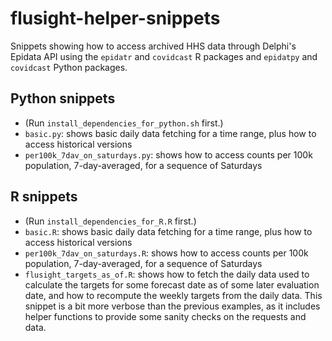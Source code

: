 # flusight-helper-snippets
Snippets showing how to access archived HHS data through Delphi's Epidata API
using the `epidatr` and `covidcast` R packages and `epidatpy` and `covidcast`
Python packages.

## Python snippets
- (Run `install_dependencies_for_python.sh` first.)
- `basic.py`: shows basic daily data fetching for a time range, plus how to
  access historical versions
- `per100k_7dav_on_saturdays.py`: shows how to access counts per 100k
  population, 7-day-averaged, for a sequence of Saturdays

## R snippets
- (Run `install_dependencies_for_R.R` first.)
- `basic.R`: shows basic daily data fetching for a time range, plus how to
  access historical versions
- `per100k_7dav_on_saturdays.R`: shows how to access counts per 100k
  population, 7-day-averaged, for a sequence of Saturdays
- `flusight_targets_as_of.R`: shows how to fetch the daily data used to
  calculate the targets for some forecast date as of some later evaluation date,
  and how to recompute the weekly targets from the daily data. This snippet is a
  bit more verbose than the previous examples, as it includes helper functions
  to provide some sanity checks on the requests and data.
